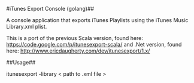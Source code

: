 #iTunes Export Console (golang)##

A console application that exports iTunes Playlists using the iTunes Music Library.xml plist.

This is a port of the previous Scala version, found here: https://code.google.com/p/itunesexport-scala/ and .Net version, found here: http://www.ericdaugherty.com/dev/itunesexport/1.x/ 

##Usage##

itunesexport -library < path to .xml file >
